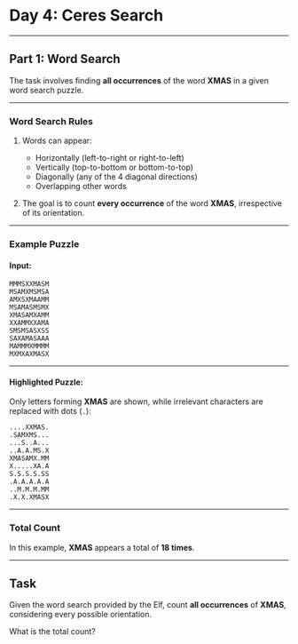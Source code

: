 # Day 4: Ceres Search  

---

## Part 1: Word Search  

The task involves finding **all occurrences** of the word **XMAS** in a given word search puzzle.  

---

### Word Search Rules  

1. Words can appear:  
   - Horizontally (left-to-right or right-to-left)  
   - Vertically (top-to-bottom or bottom-to-top)  
   - Diagonally (any of the 4 diagonal directions)  
   - Overlapping other words  

2. The goal is to count **every occurrence** of the word **XMAS**, irrespective of its orientation.  

---

### Example Puzzle  

#### Input:  

```
MMMSXXMASM  
MSAMXMSMSA  
AMXSXMAAMM  
MSAMASMSMX  
XMASAMXAMM  
XXAMMXXAMA  
SMSMSASXSS  
SAXAMASAAA  
MAMMMXMMMM  
MXMXAXMASX  
```  

---

#### Highlighted Puzzle:  

Only letters forming **XMAS** are shown, while irrelevant characters are replaced with dots (`.`):  

```
....XXMAS.  
.SAMXMS...  
...S..A...  
..A.A.MS.X  
XMASAMX.MM  
X.....XA.A  
S.S.S.S.SS  
.A.A.A.A.A  
..M.M.M.MM  
.X.X.XMASX  
```  

---

### Total Count  

In this example, **XMAS** appears a total of **18 times**.  

---

## Task  

Given the word search provided by the Elf, count **all occurrences** of **XMAS**, considering every possible orientation.  

What is the total count?  